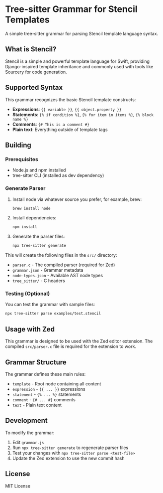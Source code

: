 # Tree-sitter Grammar for Stencil Templates

A simple tree-sitter grammar for parsing Stencil template language syntax.

## What is Stencil?

Stencil is a simple and powerful template language for Swift, providing Django-inspired template inheritance and commonly used with tools like Sourcery for code generation.

## Supported Syntax

This grammar recognizes the basic Stencil template constructs:

- **Expressions**: `{{ variable }}`, `{{ object.property }}`
- **Statements**: `{% if condition %}`, `{% for item in items %}`, `{% block name %}`
- **Comments**: `{# This is a comment #}`
- **Plain text**: Everything outside of template tags

## Building

### Prerequisites

- Node.js and npm installed
- tree-sitter CLI (installed as dev dependency)

### Generate Parser
1. Install node via whatever source you prefer, for example, brew:
	```bash
	brew install node
	```

1. Install dependencies:
	```bash
	npm install
	```

1. Generate the parser files:
	```bash
	npx tree-sitter generate
	```

This will create the following files in the `src/` directory:
- `parser.c` - The compiled parser (required for Zed)
- `grammar.json` - Grammar metadata
- `node-types.json` - Available AST node types
- `tree_sitter/` - C headers

### Testing (Optional)

You can test the grammar with sample files:

```bash
npx tree-sitter parse examples/test.stencil
```

## Usage with Zed

This grammar is designed to be used with the Zed editor extension. The compiled `src/parser.c` file is required for the extension to work.

## Grammar Structure

The grammar defines these main rules:

- `template` - Root node containing all content
- `expression` - `{{ ... }}` expressions
- `statement` - `{% ... %}` statements
- `comment` - `{# ... #}` comments
- `text` - Plain text content

## Development

To modify the grammar:

1. Edit `grammar.js`
2. Run `npx tree-sitter generate` to regenerate parser files
3. Test your changes with `npx tree-sitter parse <test-file>`
4. Update the Zed extension to use the new commit hash

## License

MIT License
